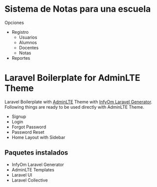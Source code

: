 
# Sistema de Notas para una escuela

Opciones
 - Registro
    - Usuarios
    - Alumnos
    - Docentes
    - Notas
 - Reportes

# Laravel Boilerplate for AdminLTE Theme

Laravel Boilerplate with [AdminLTE](https://adminlte.io/) Theme with [InfyOm Laravel Generator](https://github.com/InfyOmLabs/laravel-generator).
Following things are ready to be used directly with AdminLTE Theme.

- Signup
- Login
- Forgot Password
- Password Reset
- Home Layout with Sidebar

## Paquetes instalados

- InfyOm Laravel Generator
- AdminLTE Templates
- Laravel UI
- Laravel Collective
